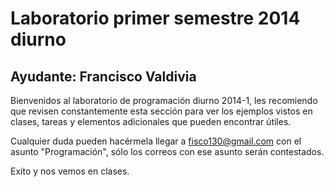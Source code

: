 Laboratorio primer semestre 2014 diurno
=======================================

Ayudante: Francisco Valdivia
----------------------------

Bienvenidos al laboratorio de programación diurno 2014-1, les recomiendo que revisen constantemente esta sección para ver los ejemplos vistos en clases, tareas y elementos adicionales que pueden encontrar útiles.

Cualquier duda pueden hacérmela llegar a [fisco130@gmail.com](mailto:fisco130@gmail.com) con el asunto "Programación", sólo los correos con ese asunto serán contestados. 

Exito y nos vemos en clases.
